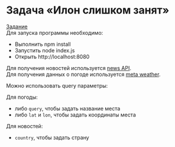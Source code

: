 # Задача «Илон слишком занят»

[Задание](https://github.com/urfu-2017/webdev-task-1)<br/>
Для запуска программы необходимо:
- Выполнить npm install
- Запустить node index.js
- Открыть http://localhost:8080

Для получения новостей используется [news API](https://newsapi.org).<br/>
Для получения данных о погоде используется [meta weather](https://www.metaweather.com/api).

Можно использовать query параметры:

Для погоды:
- либо `query`, чтобы задать название места
- либо `lat` и `lon`, чтобы задать координаты места

Для новостей:
- `country`, чтобы задать страну
